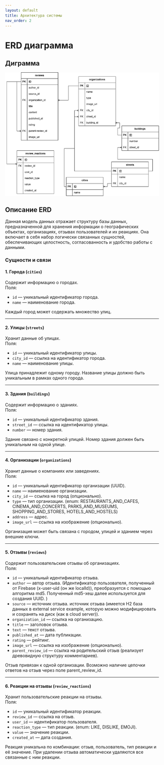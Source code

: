 ```yaml
---
layout: default
title: Архитектура системы
nav_order: 2
---
```


# ERD диаграмма

## Диграмма

![erd](images/erd.png)

## Описание ERD

Данная модель данных отражает структуру базы данных, предназначенной для хранения информации о географических объектах, организациях, отзывах пользователей и их реакциях. Она включает в себя набор логически связанных сущностей, обеспечивающих целостность, согласованность и удобство работы с данными.

### Сущности и связи

#### 1. Города (`cities`)

Содержит информацию о городах.  
Поля:

- `id` — уникальный идентификатор города.
- `name` — наименование города.

Каждый город может содержать множество улиц.

---

#### 2. Улицы (`streets`)

Хранит данные об улицах.  
Поля:

- `id` — уникальный идентификатор улицы.
- `city_id` — ссылка на идентификатор города.
- `name` — наименование улицы.

Улица принадлежит одному городу. Название улицы должно быть уникальным в рамках одного города.

---

#### 3. Здания (`buildings`)

Содержит информацию о зданиях.  
Поля:

- `id` — уникальный идентификатор здания.
- `street_id` — ссылка на идентификатор улицы.
- `number` — номер здания.

Здание связано с конкретной улицей. Номер здания должен быть уникальным на одной улице.

---

#### 4. Организации (`organizations`)

Хранит данные о компаниях или заведениях.  
Поля:

- `id` — уникальный идентификатор организации (UUID).
- `name` — наименование организации.
- `city_id` — ссылка на город (опционально).
- `type` — тип организации. (enum: RESTAURANTS_AND_CAFES, CINEMA_AND_CONCERTS, PARKS_AND_MUSEUMS, SHOPPING_AND_STORES, HOTELS_AND_HOSTELS)
- `address` — адрес.
- `image_url` — ссылка на изображение (опционально).

Организация может быть связана с городом, улицей и зданием через внешние ключи.

---

#### 5. Отзывы (`reviews`)

Содержит пользовательские отзывы об организациях.  
Поля:

- `id` — уникальный идентификатор отзыва.
- `author` — автор отзыва. (Идентификатор пользователя, полученный от Firebase (x-user-uid  (он же localId)), преобразуется с помощью алгоритма md5. Полученный md5-хеш далее используется для создания UUID. )
- `source` — источник отзыва.  источник отзыва (имеется H2 база данных в external service example, которую можно модифицировать и сохранять на диск (как в cloud server)).
- `organization_id` — ссылка на организацию.
- `title` — заголовок отзыва.
- `text` — текст отзыва.
- `published_at` — дата публикации.
- `rating` — рейтинг.
- `image_url` — ссылка на изображение (опционально).
- `parent_review_id` — ссылка на родительский отзыв (реализует древовидную структуру комментариев).

Отзыв привязан к одной организации. Возможно наличие цепочки ответов на отзыв через поле parent_review_id.

---

#### 6. Реакции на отзывы (`review_reactions`)

Хранит пользовательские реакции на отзывы.  
Поля:

- `id` — уникальный идентификатор реакции.
- `review_id` — ссылка на отзыв.
- `user_id` — идентификатор пользователя.
- `reaction_type` — тип реакции. (enum: LIKE, DISLIKE, EMOJI).
- `value` — значение реакции.
- `created_at` — дата создания.

Реакция уникальна по комбинации: отзыв, пользователь, тип реакции и её значение. При удалении отзыва автоматически удаляются все связанные с ним реакции.